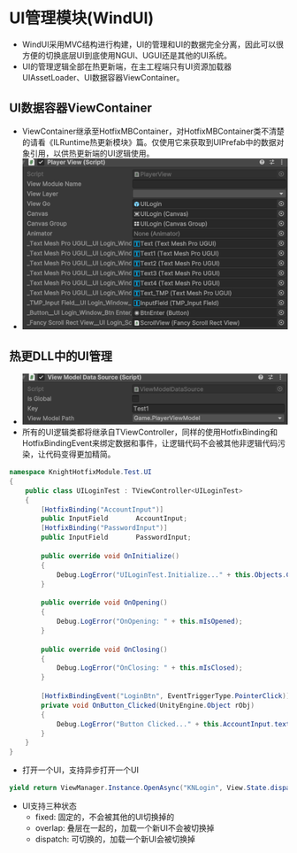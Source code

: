 # UI管理模块(WindUI)
* WindUI采用MVC结构进行构建，UI的管理和UI的数据完全分离，因此可以很方便的切换底层UI到底使用NGUI、UGUI还是其他的UI系统。
* UI的管理逻辑全部在热更新端，在主工程端只有UI资源加载器UIAssetLoader、UI数据容器ViewContainer。

## UI数据容器ViewContainer
* ViewContainer继承至HotfixMBContainer，对HotfixMBContainer类不清楚的请看《ILRuntime热更新模块》篇。仅使用它来获取到UIPrefab中的数据对象引用，以供热更新端的UI逻辑使用。
* ![ui_1](https://github.com/winddyhe/knight/blob/master/Doc/res/images/ui_1.png)

## 热更DLL中的UI管理
* ![ui_2](https://github.com/winddyhe/knight/blob/master/Doc/res/images/ui_2.png)
* 所有的UI逻辑类都将继承自TViewController，同样的使用HotfixBinding和HotfixBindingEvent来绑定数据和事件，让逻辑代码不会被其他非逻辑代码污染，让代码变得更加精简。

```C#
namespace KnightHotfixModule.Test.UI
{
	public class UILoginTest : TViewController<UILoginTest>
	{
		[HotfixBinding("AccountInput")]
		public InputField       AccountInput;
		[HotfixBinding("PasswordInput")]
		public InputField       PasswordInput;

		public override void OnInitialize()
		{
			Debug.LogError("UILoginTest.Initialize..." + this.Objects.Count);
		}

		public override void OnOpening()
		{
			Debug.LogError("OnOpening: " + this.mIsOpened);
		}

		public override void OnClosing()
		{
			Debug.LogError("OnClosing: " + this.mIsClosed);
		}

		[HotfixBindingEvent("LoginBtn", EventTriggerType.PointerClick)]
		private void OnButton_Clicked(UnityEngine.Object rObj)
		{
			Debug.LogError("Button Clicked..." + this.AccountInput.text + ", " + this.PasswordInput.text);
		}
	}
}
```

* 打开一个UI，支持异步打开一个UI
```C#
yield return ViewManager.Instance.OpenAsync("KNLogin", View.State.dispatch);
```

* UI支持三种状态
	* fixed: 固定的，不会被其他的UI切换掉的
	* overlap: 叠层在一起的，加载一个新UI不会被切换掉
	* dispatch: 可切换的，加载一个新UI会被切换掉

